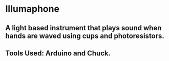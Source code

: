 # Illumaphone
<html><h2>A light based instrument that plays sound when hands are waved using cups and photoresistors.</h2>
<h2>Tools Used: Arduino and Chuck.</h2>
</html>
